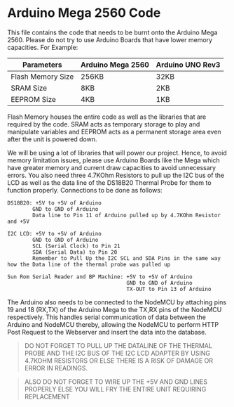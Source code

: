 # Arduino Mega 2560 Code

This file contains the code that needs to be burnt onto the Arduino Mega 2560. Please do not try to use Arduino Boards that have lower memory capacities.
For Example:

| Parameters | Arduino Mega 2560 | Arduino UNO Rev3 |
| ------------- | ------------- | ------------- |
| Flash Memory Size  | 256KB  | 32KB |
| SRAM Size  | 8KB  | 2KB  |
| EEPROM Size | 4KB | 1KB |

Flash Memory houses the entire code as well as the libraries that are required by the code. SRAM acts as temporary storage to play and manipulate variables and EEPROM acts as a permanent storage area even after the unit is powered down.

We will be using a lot of libraries that will power our project. Hence, to avoid memory limitation issues, please use Arduino Boards like the Mega which have greater memory and current draw capacities to avoid unnecessary errors.
You also need three 4.7KOhm Resistors to pull up the I2C bus of the LCD as well as the data line of the DS18B20 Thermal Probe for them to function properly. 
Connections to be done as follows:

```
DS18B20: +5V to +5V of Arduino
        GND to GND of Arduino
        Data line to Pin 11 of Arduino pulled up by 4.7KOhm Resistor and +5V

I2C LCD: +5V to +5V of Arduino
        GND to GND of Arduino
        SCL (Serial Clock) to Pin 21
        SDA (Serial Data) to Pin 20
        Remember to Pull Up the I2C SCL and SDA Pins in the same way how the Data line of the thermal probe was pulled up
        
Sun Rom Serial Reader and BP Machine: +5V to +5V of Arduino
                                      GND to GND of Arduino
                                      TX-OUT to Pin 13 of Arduino
```

The Arduino also needs to be connected to the NodeMCU by attaching pins 19 and 18 (RX,TX) of the Arduino Mega to the TX,RX pins of the NodeMCU respectively. This handles serial communication of data between the Arduino and NodeMCU thereby, allowing the NodeMCU to perform HTTP Post Request to the Webserver and insert the data into the database.

>DO NOT FORGET TO PULL UP THE DATALINE OF THE THERMAL PROBE AND THE I2C BUS OF THE I2C LCD ADAPTER BY USING 4.7KOHM RESISTORS OR ELSE THERE IS A RISK OF DAMAGE OR ERROR IN READINGS.

>ALSO DO NOT FORGET TO WIRE UP THE +5V AND GND LINES PROPERLY ELSE YOU WILL FRY THE ENTIRE UNIT REQUIRING REPLACEMENT
